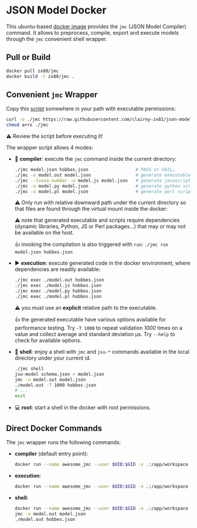 # JSON Model Docker

This ubuntu-based [docker image](https://hub.docker.com/r/zx80/jmc)
provides the `jmc` (JSON Model Compiler) command.
It allows to preprocess, compile, export and execute models through
the `jmc` convenient shell wrapper.

## Pull or Build

```sh
docker pull zx80/jmc
docker build -t zx80/jmc .
```

## Convenient `jmc` Wrapper

Copy this [script](https://raw.githubusercontent.com/clairey-zx81/json-model/refs/heads/main/docker/jmc)
somewhere in your path with executable permissions:

```sh
curl -o ./jmc https://raw.githubusercontent.com/clairey-zx81/json-model/refs/heads/main/docker/jmc
chmod a+rx ./jmc
```

:warning: Review the script before executing it!

The wrapper script allows 4 modes:

- :cherries: **compiler**: execute the `jmc` command inside the current directory:

  ```sh
  ./jmc model.json hobbes.json                  # PASS or FAIL…
  ./jmc -o model.out model.json                 # generate executable from C
  ./jmc --loose-number -o model.js model.json   # generate javascript script
  ./jmc -o model.py model.json                  # generate python script
  ./jmc -o model.pl model.json                  # generate perl script
  ```

  :warning: Only run with relative downward path under the current directory
  so that files are found through the virtual mount inside the docker:

  :warning: note that generated executable and scripts require dependencies (dynamic libraries,
  Python, JS or Perl packages…) that may or may not be available on the host.

  :+1: invoking the compilation is also triggered with `run`: `./jmc run model.json hobbes.json`

- :arrow_forward: **execution**: execute generated code in the docker environment,
  where dependencies are readily available:

  ```sh
  ./jmc exec ./model.out hobbes.json
  ./jmc exec ./model.js hobbes.json
  ./jmc exec ./model.py hobbes.json
  ./jmc exec ./model.pl hobbes.json
  ```

  :warning: you must use an **explicit** relative path to the executable.

  :+1: the generated executable have various options available for performance testing.
  Try `-T 1000` to repeat validation _1000_ times on a value and collect average and standard
  deviation µs. Try `--help` to check for available options.

- :shell: **shell**: enjoy a shell with `jmc` and `jsu-*` commands available in the local directory
  under your current id.

  ```sh
  ./jmc shell
  jsu-model schema.json > model.json
  jmc -o model.out model.json
  ./model.out -T 1000 hobbes.json
  # ...
  exit
  ```

- :computer: **root**: start a shell in the docker with root permissions.

## Direct Docker Commands

The `jmc` wrapper runs the following commands:

- **compiler** (default entry point):

  ```sh
  docker run --name awesome_jmc --user $UID:$GID -v .:/app/workspace --rm -it jmc -o model.out model.json
  ```

- **execution**:

  ```sh
  docker run --name awesome_jmc --user $UID:$GID -v .:/app/workspace --rm -it --entrypoint ./model.out jmc hobbes.json
  ```

- **shell**:

  ```sh
  docker run --name awesome_jmc --user $UID:$GID -v .:/app/workspace --rm -it --entrypoint /bin/bash jmc
  jmc -o model.out model.json
  ./model.out hobbes.json
  ```
